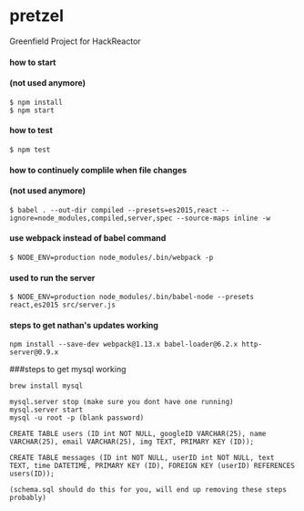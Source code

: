 # pretzel
Greenfield Project for HackReactor

#### how to start
#### (not used anymore)
```shell
$ npm install
$ npm start
```

#### how to test
```shell
$ npm test
```

#### how to continuely complile when file changes
#### (not used anymore)
```shell
$ babel . --out-dir compiled --presets=es2015,react --ignore=node_modules,compiled,server,spec --source-maps inline -w
```

#### use webpack instead of babel command
```shell
$ NODE_ENV=production node_modules/.bin/webpack -p
```

#### used to run the server
```shell
$ NODE_ENV=production node_modules/.bin/babel-node --presets react,es2015 src/server.js
```

#### steps to get nathan's updates working
```shell
npm install --save-dev webpack@1.13.x babel-loader@6.2.x http-server@0.9.x
```

###steps to get mysql working
```shell
brew install mysql

mysql.server stop (make sure you dont have one running)
mysql.server start
mysql -u root -p (blank password)

CREATE TABLE users (ID int NOT NULL, googleID VARCHAR(25), name VARCHAR(25), email VARCHAR(25), img TEXT, PRIMARY KEY (ID));

CREATE TABLE messages (ID int NOT NULL, userID int NOT NULL, text TEXT, time DATETIME, PRIMARY KEY (ID), FOREIGN KEY (userID) REFERENCES users(ID));

(schema.sql should do this for you, will end up removing these steps probably)
```